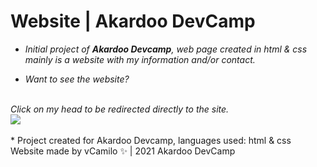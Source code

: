 <h1>Website | Akardoo DevCamp</h1>

 + *Initial project of <b>Akardoo Devcamp</b>, web page created in html & css mainly is a website with my information and/or contact.*
 - *Want to see the website?*
<br>
 <i>Click on my head to be redirected directly to the site.</i>
<br>
<a href="https://vcamilx.github.io/website/index.html" target="_BLANK">
<img src="https://minotar.net/helm/vCamilo/64.png"></img>
</a>
<br>
<br>
 * Project created for Akardoo Devcamp, languages used: html & css
<br>
Website made by vCamilo ✨ | 2021 Akardoo DevCamp
